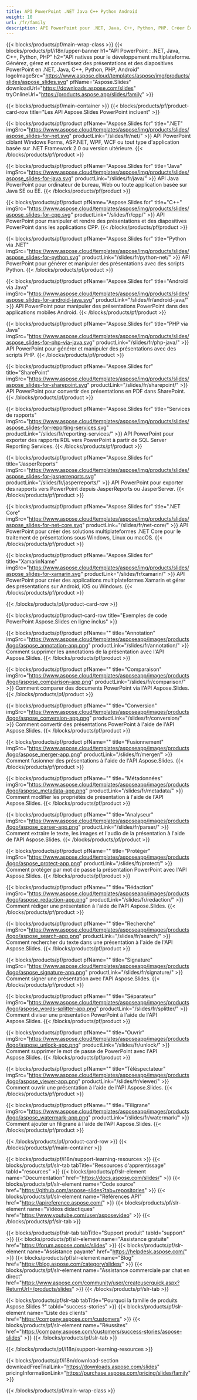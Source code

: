 ```yaml
---
title: API PowerPoint .NET Java C++ Python Android
weight: 10
url: /fr/family
description: API PowerPoint pour .NET, Java, C++, Python, PHP. Créer Écrire Modifier Rendre Imprimer PowerPoint PPT, PPTX, ODP. Exporter des diapositives dans SSRS et JasperReports
---
```


{{< blocks/products/pf/main-wrap-class >}}
{{< blocks/products/pf/i18n/upper-banner h1="API PowerPoint : .NET, Java, C++, Python, PHP" h2="API natives pour le développement multiplateforme. Générez, gérez et convertissez des présentations et des diapositives PowerPoint en .NET, Java, C++, Python, PHP, Android" logoImageSrc="https://www.aspose.cloud/templates/aspose/img/products/slides/aspose_slides.svg" pfName="Aspose.Slides" downloadUrl="https://downloads.aspose.com/slides" tryOnlineUrl="https://products.aspose.app/slides/family" >}}

{{< blocks/products/pf/main-container >}}
{{< blocks/products/pf/product-card-row title="Les API Aspose.Slides PowerPoint incluent" >}}

{{< blocks/products/pf/product pfName="Aspose.Slides for" title=".NET" imgSrc="https://www.aspose.cloud/templates/aspose/img/products/slides/aspose_slides-for-net.svg" productLink="/slides/fr/net/" >}}
API PowerPoint ciblant Windows Forms, ASP.NET, WPF, WCF ou tout type d'application basée sur .NET Framework 2.0 ou version ultérieure.
{{< /blocks/products/pf/product >}}

{{< blocks/products/pf/product pfName="Aspose.Slides for" title="Java" imgSrc="https://www.aspose.cloud/templates/aspose/img/products/slides/aspose_slides-for-java.svg" productLink="/slides/fr/java/" >}}
API Java PowerPoint pour ordinateur de bureau, Web ou toute application basée sur Java SE ou EE.
{{< /blocks/products/pf/product >}}

{{< blocks/products/pf/product pfName="Aspose.Slides for" title="C++" imgSrc="https://www.aspose.cloud/templates/aspose/img/products/slides/aspose_slides-for-cpp.svg" productLink="/slides/fr/cpp/" >}}
API PowerPoint pour manipuler et rendre des présentations et des diapositives PowerPoint dans les applications CPP.
{{< /blocks/products/pf/product >}}

{{< blocks/products/pf/product pfName="Aspose.Slides for" title="Python via .NET" imgSrc="https://www.aspose.cloud/templates/aspose/img/products/slides/aspose_slides-for-python.svg" productLink="/slides/fr/python-net/" >}}
API PowerPoint pour générer et manipuler des présentations avec des scripts Python.
{{< /blocks/products/pf/product >}}

{{< blocks/products/pf/product pfName="Aspose.Slides for" title="Androïd via Java" imgSrc="https://www.aspose.cloud/templates/aspose/img/products/slides/aspose_slides-for-android-java.svg" productLink="/slides/fr/android-java/" >}}
API PowerPoint pour manipuler des présentations PowerPoint dans des applications mobiles Android.
{{< /blocks/products/pf/product >}}

{{< blocks/products/pf/product pfName="Aspose.Slides for" title="PHP via Java" imgSrc="https://www.aspose.cloud/templates/aspose/img/products/slides/aspose_slides-for-php-via-java.svg" productLink="/slides/fr/php-java/" >}}
API PowerPoint pour générer et manipuler des présentations avec des scripts PHP.
{{< /blocks/products/pf/product >}}

{{< blocks/products/pf/product pfName="Aspose.Slides for" title="SharePoint" imgSrc="https://www.aspose.cloud/templates/aspose/img/products/slides/aspose_slides-for-sharepoint.svg" productLink="/slides/fr/sharepoint/" >}}
API PowerPoint pour convertir des présentations en PDF dans SharePoint.
{{< /blocks/products/pf/product >}}

{{< blocks/products/pf/product pfName="Aspose.Slides for" title="Services de rapports" imgSrc="https://www.aspose.cloud/templates/aspose/img/products/slides/aspose_slides-for-reporting-services.svg" productLink="/slides/fr/reporting-services/" >}}
API PowerPoint pour exporter des rapports RDL vers PowerPoint à partir de SQL Server Reporting Services.
{{< /blocks/products/pf/product >}}

{{< blocks/products/pf/product pfName="Aspose.Slides for" title="JasperReports" imgSrc="https://www.aspose.cloud/templates/aspose/img/products/slides/aspose_slides-for-jasperreports.svg" productLink="/slides/fr/jasperreports/" >}}
API PowerPoint pour exporter des rapports vers PowerPoint depuis JasperReports ou JasperServer.
{{< /blocks/products/pf/product >}}

{{< blocks/products/pf/product pfName="Aspose.Slides for" title=".NET Core" imgSrc="https://www.aspose.cloud/templates/aspose/img/products/slides/aspose_slides-for-net-core.svg" productLink="/slides/fr/net-core/" >}}
API PowerPoint pour créer des solutions multiplateformes .NET Core pour le traitement de présentations sous Windows, Linux ou macOS.
{{< /blocks/products/pf/product >}}

{{< blocks/products/pf/product pfName="Aspose.Slides for" title="XamarinName" imgSrc="https://www.aspose.cloud/templates/aspose/img/products/slides/aspose_slides-for-xamarin.svg" productLink="/slides/fr/xamarin/" >}}
API PowerPoint pour créer des applications multiplateformes Xamarin et gérer des présentations sur Android, iOS ou Windows.
{{< /blocks/products/pf/product >}}

{{< /blocks/products/pf/product-card-row >}}

{{< blocks/products/pf/product-card-row title="Exemples de code PowerPoint Aspose.Slides en ligne inclus" >}}

{{< blocks/products/pf/product pfName="" title="Annotation" imgSrc="https://www.aspose.cloud/templates/asposeapp/images/products/logo/aspose_annotation-app.png" productLink="/slides/fr/annotation/" >}}
Comment supprimer les annotations de la présentation avec l'API Aspose.Slides.
{{< /blocks/products/pf/product >}}

{{< blocks/products/pf/product pfName="" title="Comparaison" imgSrc="https://www.aspose.cloud/templates/asposeapp/images/products/logo/aspose_comparison-app.png" productLink="/slides/fr/comparison/" >}}
Comment comparer des documents PowerPoint via l'API Aspose.Slides.
{{< /blocks/products/pf/product >}}

{{< blocks/products/pf/product pfName="" title="Conversion" imgSrc="https://www.aspose.cloud/templates/asposeapp/images/products/logo/aspose_conversion-app.png" productLink="/slides/fr/conversion/" >}}
Comment convertir des présentations PowerPoint à l'aide de l'API Aspose.Slides.
{{< /blocks/products/pf/product >}}

{{< blocks/products/pf/product pfName="" title="Fusionnement" imgSrc="https://www.aspose.cloud/templates/asposeapp/images/products/logo/aspose_merger-app.png" productLink="/slides/fr/merger/" >}}
Comment fusionner des présentations à l'aide de l'API Aspose.Slides.
{{< /blocks/products/pf/product >}}

{{< blocks/products/pf/product pfName="" title="Métadonnées" imgSrc="https://www.aspose.cloud/templates/asposeapp/images/products/logo/aspose_metadata-app.png" productLink="/slides/fr/metadata/" >}}
Comment modifier les propriétés de présentation à l'aide de l'API Aspose.Slides.
{{< /blocks/products/pf/product >}}

{{< blocks/products/pf/product pfName="" title="Analyseur" imgSrc="https://www.aspose.cloud/templates/asposeapp/images/products/logo/aspose_parser-app.png" productLink="/slides/fr/parser/" >}}
Comment extraire le texte, les images et l'audio de la présentation à l'aide de l'API Aspose.Slides.
{{< /blocks/products/pf/product >}}

{{< blocks/products/pf/product pfName="" title="Protéger" imgSrc="https://www.aspose.cloud/templates/asposeapp/images/products/logo/aspose_protect-app.png" productLink="/slides/fr/protect/" >}}
Comment protéger par mot de passe la présentation PowerPoint avec l'API Aspose.Slides.
{{< /blocks/products/pf/product >}}

{{< blocks/products/pf/product pfName="" title="Rédaction" imgSrc="https://www.aspose.cloud/templates/asposeapp/images/products/logo/aspose_redaction-app.png" productLink="/slides/fr/redaction/" >}}
Comment rédiger une présentation à l'aide de l'API Aspose.Slides.
{{< /blocks/products/pf/product >}}

{{< blocks/products/pf/product pfName="" title="Recherche" imgSrc="https://www.aspose.cloud/templates/asposeapp/images/products/logo/aspose_search-app.png" productLink="/slides/fr/search/" >}}
Comment rechercher du texte dans une présentation à l'aide de l'API Aspose.Slides.
{{< /blocks/products/pf/product >}}

{{< blocks/products/pf/product pfName="" title="Signature" imgSrc="https://www.aspose.cloud/templates/asposeapp/images/products/logo/aspose_signature-app.png" productLink="/slides/fr/signature/" >}}
Comment signer une présentation avec l'API Aspose.Slides.
{{< /blocks/products/pf/product >}}

{{< blocks/products/pf/product pfName="" title="Séparateur" imgSrc="https://www.aspose.cloud/templates/asposeapp/images/products/logo/aspose_words-splitter-app.png" productLink="/slides/fr/splitter/" >}}
Comment diviser une présentation PowerPoint à l'aide de l'API Aspose.Slides.
{{< /blocks/products/pf/product >}}

{{< blocks/products/pf/product pfName="" title="Ouvrir" imgSrc="https://www.aspose.cloud/templates/asposeapp/images/products/logo/aspose_unlock-app.png" productLink="/slides/fr/unlock/" >}}
Comment supprimer le mot de passe de PowerPoint avec l'API Aspose.Slides.
{{< /blocks/products/pf/product >}}

{{< blocks/products/pf/product pfName="" title="Téléspectateur" imgSrc="https://www.aspose.cloud/templates/asposeapp/images/products/logo/aspose_viewer-app.png" productLink="/slides/fr/viewer/" >}}
Comment ouvrir une présentation à l'aide de l'API Aspose.Slides.
{{< /blocks/products/pf/product >}}

{{< blocks/products/pf/product pfName="" title="Filigrane" imgSrc="https://www.aspose.cloud/templates/asposeapp/images/products/logo/aspose_watermark-app.png" productLink="/slides/fr/watermark/" >}}
Comment ajouter un filigrane à l'aide de l'API Aspose.Slides.
{{< /blocks/products/pf/product >}}

{{< /blocks/products/pf/product-card-row >}}
{{< /blocks/products/pf/main-container >}}

{{< blocks/products/pf/i18n/support-learning-resources >}}
{{< blocks/products/pf/slr-tab tabTitle="Ressources d'apprentissage" tabId="resources" >}}
{{< blocks/products/pf/slr-element name="Documentation" href="https://docs.aspose.com/slides/" >}}
{{< blocks/products/pf/slr-element name="Code source" href="https://github.com/aspose-slides?tab=repositories" >}}
{{< blocks/products/pf/slr-element name="Références API" href="https://apireference.aspose.com/" >}}
{{< blocks/products/pf/slr-element name="Vidéos didactiques" href="https://www.youtube.com/user/asposevideo" >}}
{{< /blocks/products/pf/slr-tab >}}

{{< blocks/products/pf/slr-tab tabTitle="Support produit" tabId="support" >}}
{{< blocks/products/pf/slr-element name="Assistance gratuite" href="https://forum.aspose.com/c/slides" >}}
{{< blocks/products/pf/slr-element name="Assistance payante" href="https://helpdesk.aspose.com/" >}}
{{< blocks/products/pf/slr-element name="Blog" href="https://blog.aspose.com/category/slides/" >}}
{{< blocks/products/pf/slr-element name="Assistance commerciale par chat en direct" href="https://www.aspose.com/community/user/createuserquick.aspx?ReturnUrl=/products/slides" >}}
{{< /blocks/products/pf/slr-tab >}}

{{< blocks/products/pf/slr-tab tabTitle="Pourquoi la famille de produits Aspose.Slides ?" tabId="success-stories" >}}
{{< blocks/products/pf/slr-element name="Liste des clients" href="https://company.aspose.com/customers" >}}
{{< blocks/products/pf/slr-element name="Réussites" href="https://company.aspose.com/customers/success-stories/aspose-slides" >}}
{{< /blocks/products/pf/slr-tab >}}

{{< /blocks/products/pf/i18n/support-learning-resources >}}

{{< blocks/products/pf/i18n/download-section downloadFreeTrialLink="https://downloads.aspose.com/slides" pricingInformationLink="https://purchase.aspose.com/pricing/slides/family" >}}

{{< /blocks/products/pf/main-wrap-class >}}